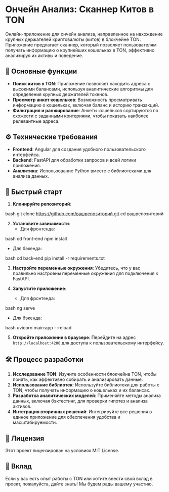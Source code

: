 # Ончейн Анализ: Сканнер Китов в TON

Онлайн-приложение для ончейн анализа, направленное на нахождение крупных держателей криптовалюты (китов) в блокчейне TON. Приложение предлагает сканнер, который позволяет пользователям получать информацию о крупнейших кошельках в TON, эффективно анализируя их активы и поведение.

## 📌 Основные функции

- **Поиск китов в TON**: Приложение позволяет находить адреса с высокими балансами, используя аналитические алгоритмы для определения крупных держателей токенов.
- **Просмотр анкет кошельков**: Возможность просматривать информацию о кошельках, включая баланс и историю транзакций.
- **Фильтрация и ранжирование**: Анкеты кошельков сортируются по схожести с заданными критериями, чтобы показать наиболее релевантные адреса.
  
## ⚙️ Технические требования

- **Frontend**: Angular для создания удобного пользовательского интерфейса.
- **Backend**: FastAPI для обработки запросов и всей логики приложения.
- **Аналитика**: Использование Python вместе с библиотеками для анализа данных.

## 🚀 Быстрый старт

1. **Клонируйте репозиторий**:
   
bash
   git clone https://github.com/вашрепозиторий.git
   cd вашрепозиторий
   
2. **Установите зависимости**:
   - Для фронтенда:
     
bash
     cd front-end
     npm install
     
   - Для бэкенда:
     
bash
     cd back-end
     pip install -r requirements.txt
     
3. **Настройте переменные окружения**: Убедитесь, что у вас правильно настроены переменные окружения для подключения к FastAPI.

4. **Запустите приложение**:
   - Для фронтенда:
     
bash
     ng serve
     
   - Для бэкенда:
     
bash
     uvicorn main:app --reload
     
5. **Откройте приложение в браузере**: Перейдите на адрес `http://localhost:4200` для доступа к пользовательскому интерфейсу.

## 🛠 Процесс разработки

1. **Исследование TON**: Изучите особенности блокчейна TON, чтобы понять, как эффективно собирать и анализировать данные.
2. **Использование библиотек**: Используйте библиотеки для работы с TON, чтобы получать информацию о кошельках и их балансах.
3. **Разработка аналитических моделей**: Применяйте методы анализа данных, включая бэктестинг, для проверки гипотез и анализа активов.
4. **Интеграция вторичных решений**: Интегрируйте все решения в единое приложение для обеспечения удобства и масштабируемости.

## 📄 Лицензия

Этот проект лицензирован на условиях MIT License.

## 🤝 Вклад

Если у вас есть опыт работы с TON или хотите внести свой вклад в проект, пожалуйста, дайте знать! Мы будем рады вашему участию.